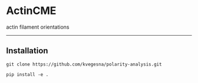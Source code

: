 # ActinCME
actin filament orientations

---

## Installation

 `git clone https://github.com/kvegesna/polarity-analysis.git`

 `pip install -e .`



